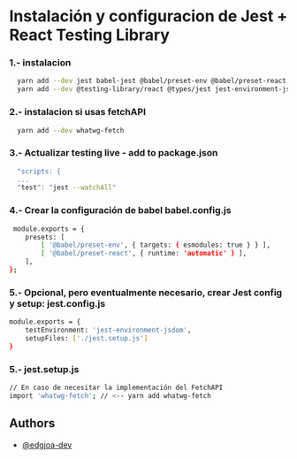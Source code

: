 
# Instalación y configuracion de Jest + React Testing Library

### 1.- instalacion
```bash
  yarn add --dev jest babel-jest @babel/preset-env @babel/preset-react 
  yarn add --dev @testing-library/react @types/jest jest-environment-jsdom
```
### 2.- instalacion si usas fetchAPI
```bash
  yarn add --dev whatwg-fetch
```
### 3.- Actualizar testing live - add to package.json
```bash
  "scripts: {
  ...
  "test": "jest --watchAll"
```
### 4.- Crear la configuración de babel babel.config.js
```bash
 module.exports = {
    presets: [
        [ '@babel/preset-env', { targets: { esmodules: true } } ],
        [ '@babel/preset-react', { runtime: 'automatic' } ],
    ],
};
```
### 5.- Opcional, pero eventualmente necesario, crear Jest config y setup: jest.config.js
```bash
module.exports = {
    testEnvironment: 'jest-environment-jsdom',
    setupFiles: ['./jest.setup.js']
}
```
### 5.- jest.setup.js
```bash
// En caso de necesitar la implementación del FetchAPI
import 'whatwg-fetch'; // <-- yarn add whatwg-fetch
```
    
## Authors

- [@edgjoa-dev](https://github.com/edgjoa-dev?tab=repositories)

